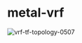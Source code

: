 # metal-vrf
![vrf-tf-topology-0507](https://user-images.githubusercontent.com/46980377/167254210-0f10cf4b-77b5-429d-abcf-16ccc5826b01.png)
